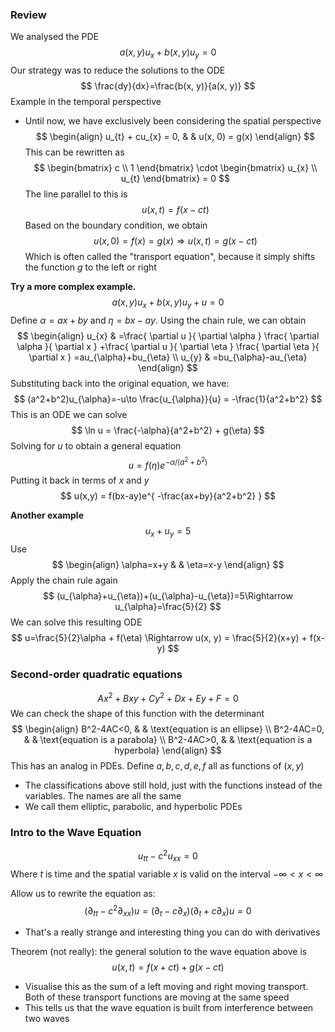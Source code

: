 ### Review
We analysed the PDE
$$
a(x,y)u_{x}+b(x,y)u_{y}=0
$$
Our strategy was to reduce the solutions to the ODE
$$
\frac{dy}{dx}=\frac{b(x, y)}{a(x, y)}
$$
Example in the temporal perspective
- Until now, we have exclusively been considering the spatial perspective
$$
\begin{align}
u_{t} + cu_{x} = 0,  &  & u(x, 0) = g(x)
\end{align}
$$
This can be rewritten as
$$
\begin{bmatrix}
c \\
1
\end{bmatrix} \cdot \begin{bmatrix}
u_{x} \\
u_{t}
\end{bmatrix} = 0
$$
The line parallel to this is
$$
u(x, t) = f(x-ct)
$$
Based on the boundary condition, we obtain
$$
u(x,0) = f(x)=g(x)\Rightarrow u(x, t)=g(x-ct)
$$
Which is often called the "transport equation", because it simply shifts the function $g$ to the left or right

**Try a more complex example.**
$$
a(x, y)u_{x}+b(x,y)u_{y}+u=0
$$
Define $\alpha=ax+by$ and $\eta=bx-ay$. Using the chain rule, we can obtain
$$
\begin{align}
u_{x} & =\frac{ \partial u }{ \partial \alpha } \frac{ \partial \alpha }{ \partial x } +\frac{ \partial u }{ \partial \eta } \frac{ \partial \eta }{ \partial x } =au_{\alpha}+bu_{\eta} \\
u_{y} & =bu_{\alpha}-au_{\eta}
\end{align}
$$
Substituting back into the original equation, we have:
$$
(a^2+b^2)u_{\alpha}=-u\to \frac{u_{\alpha}}{u} = -\frac{1}{a^2+b^2}
$$
This is an ODE we can solve
$$
\ln u = \frac{-\alpha}{a^2+b^2} + g(\eta)
$$
Solving for $u$ to obtain a general equation
$$
u=f(\eta)e^{ -\alpha/(a^2+b^2) }
$$
Putting it back in terms of $x$ and $y$
$$
u(x,y) = f(bx-ay)e^{ -\frac{ax+by}{a^2+b^2} }
$$

**Another example**
$$
u_{x}+u_{y}=5
$$
Use
$$
\begin{align}
\alpha=x+y &  & \eta=x-y
\end{align}
$$
Apply the chain rule again
$$
(u_{\alpha}+u_{\eta})+(u_{\alpha}-u_{\eta})=5\Rightarrow u_{\alpha}=\frac{5}{2}
$$
We can solve this resulting ODE
$$
u=\frac{5}{2}\alpha + f(\eta) \Rightarrow u(x, y) = \frac{5}{2}(x+y) + f(x-y)
$$
### Second-order quadratic equations
$$
Ax^2+Bxy+Cy^2 + Dx + Ey + F=0
$$
We can check the shape of this function with the determinant
$$
\begin{align}
B^2-4AC<0,  &  & \text{equation is an ellipse} \\
B^2-4AC=0,  &  & \text{equation is a parabola} \\
B^2-4AC>0,  &  & \text{equation is a hyperbola}
\end{align}
$$
This has an analog in PDEs. Define $a,b,c,d,e,f$ all as functions of $(x, y)$
- The classifications above still hold, just with the functions instead of the variables. The names are all the same
- We call them elliptic, parabolic, and hyperbolic PDEs
### Intro to the Wave Equation
$$
u_{tt} - c^2 u_{x x} = 0
$$
Where $t$ is time and the spatial variable $x$ is valid on the interval $-\infty<x<\infty$

Allow us to rewrite the equation as:
$$
(\partial_{tt} - c^2\partial_{x x})u= (\partial_{t}-c \partial_{x})(\partial_{t} + c \partial_{x})u=0
$$
- That's a really strange and interesting thing you can do with derivatives

Theorem (not really): the general solution to the wave equation above is
$$
u(x, t) = f(x+ct) + g(x-ct)
$$
- Visualise this as the sum of a left moving and right moving transport. Both of these transport functions are moving at the same speed
- This tells us that the wave equation is built from interference between two waves